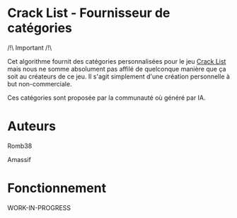 # Crack List - Fournisseur de catégories

/!\ Important /!\\

Cet algorithme fournit des catégories personnalisées pour le jeu [Crack List](https://boardgamegeek.com/boardgame/373284/crack-list) mais nous ne somme absolument pas affilé de quelconque manière que ça soit au créateurs de ce jeu. Il s'agit simplement d'une création personnelle à but non-commerciale.

Ces catégories sont proposée par la communauté où généré par IA.

# Auteurs

Romb38

Amassif

# Fonctionnement

WORK-IN-PROGRESS
